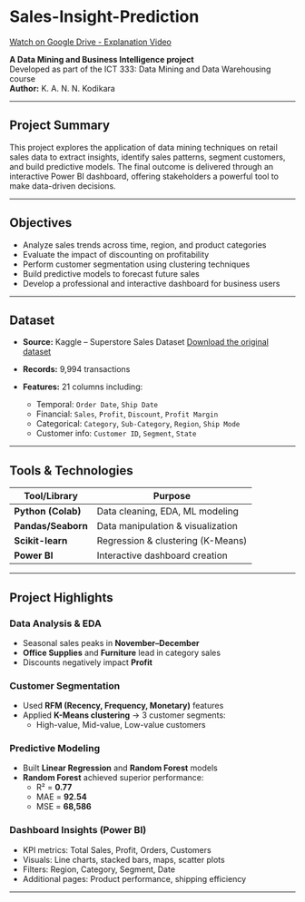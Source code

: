 # Sales-Insight-Prediction 
[Watch on Google Drive - Explanation Video](https://drive.google.com/file/d/1Yyu3axN7M86ODDZdwHeKAuPi0AvUvlpd/view?usp=sharing)


**A Data Mining and Business Intelligence project**  
Developed as part of the ICT 333: Data Mining and Data Warehousing course  
**Author:** K. A. N. N. Kodikara

---

## Project Summary

This project explores the application of data mining techniques on retail sales data to extract insights, identify sales patterns, segment customers, and build predictive models. The final outcome is delivered through an interactive Power BI dashboard, offering stakeholders a powerful tool to make data-driven decisions.

---

## Objectives

- Analyze sales trends across time, region, and product categories  
- Evaluate the impact of discounting on profitability  
- Perform customer segmentation using clustering techniques  
- Build predictive models to forecast future sales 
- Develop a professional and interactive dashboard for business users

---

## Dataset

- **Source:** Kaggle – Superstore Sales Dataset [Download the original dataset](https://www.kaggle.com/datasets/vivek468/superstore-dataset-final)

- **Records:** 9,994 transactions  
- **Features:** 21 columns including:
  - Temporal: `Order Date`, `Ship Date`
  - Financial: `Sales`, `Profit`, `Discount`, `Profit Margin`
  - Categorical: `Category`, `Sub-Category`, `Region`, `Ship Mode`
  - Customer info: `Customer ID`, `Segment`, `State`

---

## Tools & Technologies

| Tool/Library       | Purpose                            |
|--------------------|------------------------------------|
| **Python (Colab)** | Data cleaning, EDA, ML modeling    |
| **Pandas/Seaborn** | Data manipulation & visualization  |
| **Scikit-learn**   | Regression & clustering (K-Means)  |
| **Power BI**       | Interactive dashboard creation     |

---

## Project Highlights

### Data Analysis & EDA
- Seasonal sales peaks in **November–December**
- **Office Supplies** and **Furniture** lead in category sales
- Discounts negatively impact **Profit**

### Customer Segmentation
- Used **RFM (Recency, Frequency, Monetary)** features
- Applied **K-Means clustering** → 3 customer segments:
  - High-value, Mid-value, Low-value customers

### Predictive Modeling
- Built **Linear Regression** and **Random Forest** models  
- **Random Forest** achieved superior performance:
  - R² = **0.77**
  - MAE = **92.54**
  - MSE = **68,586**

### Dashboard Insights (Power BI)
- KPI metrics: Total Sales, Profit, Orders, Customers
- Visuals: Line charts, stacked bars, maps, scatter plots
- Filters: Region, Category, Segment, Date
- Additional pages: Product performance, shipping efficiency

---
